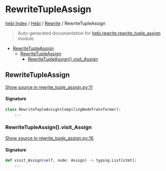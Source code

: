 # RewriteTupleAssign

[hebi Index](../../README.md#hebi-index) /
[Hebi](../index.md#hebi) /
[Rewrite](./index.md#rewrite) /
RewriteTupleAssign

> Auto-generated documentation for [hebi.rewrite.rewrite_tuple_assign](https://github.com/ImperatorLang/hebi/blob/master/hebi/rewrite/rewrite_tuple_assign.py) module.

- [RewriteTupleAssign](#rewritetupleassign)
  - [RewriteTupleAssign](#rewritetupleassign-1)
    - [RewriteTupleAssign().visit_Assign](#rewritetupleassign()visit_assign)

## RewriteTupleAssign

[Show source in rewrite_tuple_assign.py:11](https://github.com/ImperatorLang/hebi/blob/master/hebi/rewrite/rewrite_tuple_assign.py#L11)

#### Signature

```python
class RewriteTupleAssign(CompilingNodeTransformer):
    ...
```

### RewriteTupleAssign().visit_Assign

[Show source in rewrite_tuple_assign.py:16](https://github.com/ImperatorLang/hebi/blob/master/hebi/rewrite/rewrite_tuple_assign.py#L16)

#### Signature

```python
def visit_Assign(self, node: Assign) -> typing.List[stmt]:
    ...
```